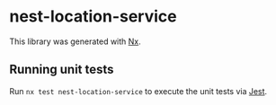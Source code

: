 # nest-location-service

This library was generated with [Nx](https://nx.dev).

## Running unit tests

Run `nx test nest-location-service` to execute the unit tests via [Jest](https://jestjs.io).
